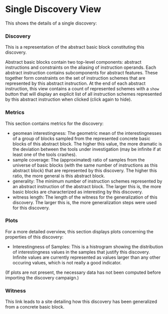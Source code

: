 # Single Discovery View

This shows the details of a single discovery:


### Discovery
This is a representation of the abstract basic block constituting this discovery.

Abstract basic blocks contain two top-level components: abstract instructions and constraints on the aliasing of instruction operands.
Each abstract instruction contains subcomponents for abstract features.
These together form constraints on the set of instruction schemes that are represented by this abstract instruction.
At the end of each abstract instruction, this view contains a count of represented schemes with a `show` button that will display an explicit list of all instruction schemes represented by this abstract instruction when clicked (click again to hide).

### Metrics

This section contains metrics for the discovery:

  - geomean interestingness: The geometric mean of the interestingnesses of a group of blocks sampled from the represented concrete basic blocks of this abstract block.
    The higher this value, the more dramatic is the deviation between the tools under investigation (may be infinite if at least one of the tools crashes).
  - sample coverage: The (approximated) ratio of samples from the universe of basic blocks (with the same number of instructions as this abstract block) that are represented by this discovery.
    The higher this ratio, the more general is this abstract block.
  - generality: The minimum number of instruction schemes represented by an abstract instruction of the abstract block.
    The larger this is, the more basic blocks are characterized as interesting by this discovery.
  - witness length: The length of the witness for the generalization of this discovery.
    The larger this is, the more generalization steps were used for this discovery.

### Plots

For a more detailed overview, this section displays plots concerning the properties of this discovery:

  - Interestingness of Samples: This is a histrogram showing the distribution of interestingness values in the samples that justify this discovery.
    Infinite values are currently represented as values larger than any other occuring values, which is not really a good indicator.

(If plots are not present, the necessary data has not been computed before importing the discovery campaign.)

### Witness
This link leads to a site detailing how this discovery has been generalized from a concrete basic block.

